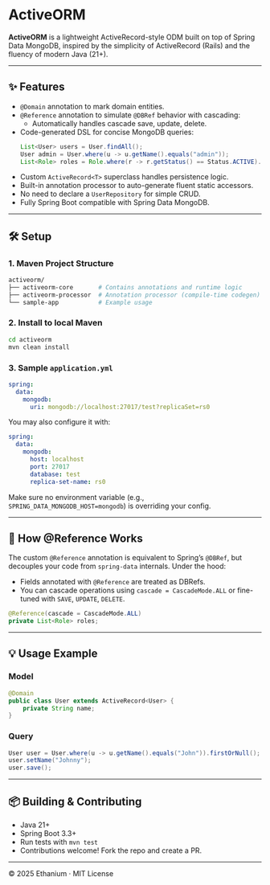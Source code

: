 # ActiveORM

**ActiveORM** is a lightweight ActiveRecord-style ODM built on top of Spring Data MongoDB, inspired by the simplicity of ActiveRecord (Rails) and the fluency of modern Java (21+).

---

## ✨ Features

- `@Domain` annotation to mark domain entities.
- `@Reference` annotation to simulate `@DBRef` behavior with cascading:
  - Automatically handles cascade save, update, delete.
- Code-generated DSL for concise MongoDB queries:
  ```java
  List<User> users = User.findAll();
  User admin = User.where(u -> u.getName().equals("admin"));
  List<Role> roles = Role.where(r -> r.getStatus() == Status.ACTIVE).orderBy("createdAt").limit(10);
  ```
- Custom `ActiveRecord<T>` superclass handles persistence logic.
- Built-in annotation processor to auto-generate fluent static accessors.
- No need to declare a `UserRepository` for simple CRUD.
- Fully Spring Boot compatible with Spring Data MongoDB.

---

## 🛠️ Setup

### 1. Maven Project Structure

```bash
activeorm/
├── activeorm-core       # Contains annotations and runtime logic
├── activeorm-processor  # Annotation processor (compile-time codegen)
└── sample-app           # Example usage
```

### 2. Install to local Maven

```bash
cd activeorm
mvn clean install
```

### 3. Sample `application.yml`

```yaml
spring:
  data:
    mongodb:
      uri: mongodb://localhost:27017/test?replicaSet=rs0
```

You may also configure it with:
```yaml
spring:
  data:
    mongodb:
      host: localhost
      port: 27017
      database: test
      replica-set-name: rs0
```

Make sure no environment variable (e.g., `SPRING_DATA_MONGODB_HOST=mongodb`) is overriding your config.

---

## 🧠 How @Reference Works

The custom `@Reference` annotation is equivalent to Spring’s `@DBRef`, but decouples your code from `spring-data` internals. Under the hood:

- Fields annotated with `@Reference` are treated as DBRefs.
- You can cascade operations using `cascade = CascadeMode.ALL` or fine-tuned with `SAVE`, `UPDATE`, `DELETE`.

```java
@Reference(cascade = CascadeMode.ALL)
private List<Role> roles;
```

---

## 💡 Usage Example

### Model

```java
@Domain
public class User extends ActiveRecord<User> {
    private String name;
}
```

### Query

```java
User user = User.where(u -> u.getName().equals("John")).firstOrNull();
user.setName("Johnny");
user.save();
```

---

## 📦 Building & Contributing

- Java 21+
- Spring Boot 3.3+
- Run tests with `mvn test`
- Contributions welcome! Fork the repo and create a PR.

---

© 2025 Ethanium · MIT License
